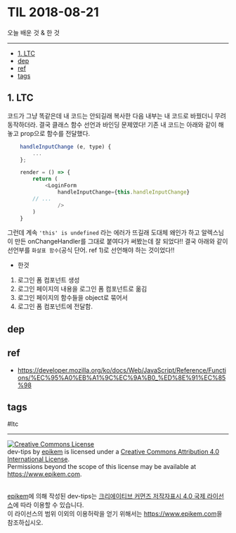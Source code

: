 # TIL 2018-08-21

오늘 배운 것 & 한 것

--------------------------


- [1. LTC](#1-ltc)
- [dep](#dep)
- [ref](#ref)
- [tags](#tags)

## 1. LTC

코드가 그냥 똑같은데 내 코드는 안되길래 복사한 다음 내부는 내 코드로 바꿨더니 무려 동작하더라. 결국 클래스 함수 선언과 바인딩 문제였다!
기존 내 코드는 아래와 같이 해놓고 prop으로 함수를 전달했다.
```js
	handleInputChange (e, type) {
		...
	};

	render = () => {
		return (
			<LoginForm 
				handleInputChange={this.handleInputChange}
        // ...
				/>
		)
	}
```
그런데 계속 `'this' is undefined` 라는 에러가 뜨길래 도대체 왜인가 하고 알렉스님이 만든 onChangeHandler를 그대로 붙여다가 써봤는데 잘 되었다!!
결국 아래와 같이 선언부를 `화살표 함수`(공식 단어. ref 1)로 선언해야 하는 것이었다!!

- 한것
1. 로그인 폼 컴포넌트 생성
2. 로그인 페이지의 내용을 로그인 폼 컴포넌트로 옮김
3. 로그인 페이지의 함수들을 object로 묶어서
4. 로그인 폼 컴포넌트에 전달함.


## dep

## ref
- https://developer.mozilla.org/ko/docs/Web/JavaScript/Reference/Functions/%EC%95%A0%EB%A1%9C%EC%9A%B0_%ED%8E%91%EC%85%98

## tags
  #ltc



--------------------------


<!-- license start -->

<a rel="license" href="http://creativecommons.org/licenses/by/4.0/"><img alt="Creative Commons License" style="border-width:0" src="https://i.creativecommons.org/l/by/4.0/88x31.png" /></a>
<br /><span xmlns:dct="http://purl.org/dc/terms/" property="dct:title">dev-tips</span> by <a xmlns:cc="http://creativecommons.org/ns#" href="https://www.github.com/epikem/dev-tips" property="cc:attributionName" rel="cc:attributionURL">epikem</a> is licensed under a <a rel="license" href="http://creativecommons.org/licenses/by/4.0/">Creative Commons Attribution 4.0 International License</a>.<br />Permissions beyond the scope of this license may be available at <a xmlns:cc="http://creativecommons.org/ns#" href="https://www.epikem.com" rel="cc:morePermissions">https://www.epikem.com</a>.

<br /><a xmlns:cc="http://creativecommons.org/ns#" href="https://www.github.com/epikem/dev-tips" property="cc:attributionName" rel="cc:attributionURL">epikem</a>에 의해 작성된 <span xmlns:dct="http://purl.org/dc/terms/" property="dct:title">dev-tips</span>는 <a rel="license" href="http://creativecommons.org/licenses/by/4.0/">크리에이티브 커먼즈 저작자표시 4.0 국제 라이선스</a>에 따라 이용할 수 있습니다.<br />이 라이선스의 범위 이외의 이용허락을 얻기 위해서는 <a xmlns:cc="http://creativecommons.org/ns#" href="https://www.epikem.com" rel="cc:morePermissions">https://www.epikem.com</a>을 참조하십시오.

<!-- license end -->